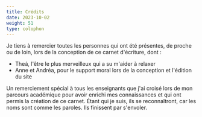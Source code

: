 ```yaml
---
title: Crédits
date: 2023-10-02
weight: 51
type: colophon
---
```

Je tiens à remercier toutes les personnes qui ont été présentes, de proche ou de loin, lors de la conception de ce carnet d'écriture, dont :
- Theá, l'être le plus merveilleux qui a su m'aider à relaxer
- Anne et Andréa, pour le support moral lors de la conception et l'édition du site

Un remerciement spécial à tous les enseignants que j'ai croisé lors de mon parcours académique pour avoir enrichi mes connaissances et qui ont permis la création de ce carnet. Étant qui je suis, ils se reconnaîtront, car les noms sont comme les paroles. Ils finissent par s'envoler. 

